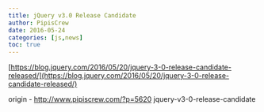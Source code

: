 ```yaml
---
title: jQuery v3.0 Release Candidate
author: PipisCrew
date: 2016-05-24
categories: [js,news]
toc: true
---
```


[https://blog.jquery.com/2016/05/20/jquery-3-0-release-candidate-released/](https://blog.jquery.com/2016/05/20/jquery-3-0-release-candidate-released/)

origin - http://www.pipiscrew.com/?p=5620 jquery-v3-0-release-candidate